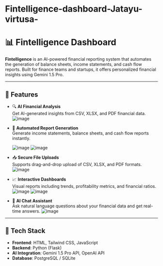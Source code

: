 # Fintelligence-dashboard-Jatayu-virtusa-

# 📊 Fintelligence Dashboard

**Fintelligence** is an AI-powered financial reporting system that automates the generation of balance sheets, income statements, and cash flow reports. Built for finance teams and startups, it offers personalized financial insights using Gemini 1.5 Pro.

---

## 🚀 Features

- 🔍 **AI Financial Analysis**  
  Get AI-generated insights from CSV, XLSX, and PDF financial data.
![image](https://github.com/user-attachments/assets/fe12b637-f8cb-47d1-9204-ee6e58da3281)


- 📑 **Automated Report Generation**  
  Generate income statements, balance sheets, and cash flow reports instantly.

  ![image](https://github.com/user-attachments/assets/23b02308-a9b1-4e01-b808-764fc5ad68d6)
  ![image](https://github.com/user-attachments/assets/62f7f4b3-6c6f-4002-a493-73826fc2cebd)


- 📥 **Secure File Uploads**  
  Supports drag-and-drop upload of CSV, XLSX, and PDF formats.
  ![image](https://github.com/user-attachments/assets/511348ae-5912-4522-8837-4ce43184fc6e)

  

- 📈 **Interactive Dashboards**  
  Visual reports including trends, profitability metrics, and financial ratios.
  ![image](https://github.com/user-attachments/assets/b97d3a1c-dcfa-4598-b796-d6899c83b91d)
  ![image](https://github.com/user-attachments/assets/aa88e9dd-f64e-431b-8740-dae277b3e2a3)



- 💬 **AI Chat Assistant**  
  Ask natural language questions about your financial data and get real-time answers.
![image](https://github.com/user-attachments/assets/975ffc2f-e809-424e-a073-d131f6983ecd)

---

## 🧠 Tech Stack

- **Frontend**: HTML, Tailwind CSS, JavaScript  
- **Backend**: Python (Flask)  
- **AI Integration**: Gemini 1.5 Pro API, OpenAI API  
- **Database**: PostgreSQL / SQLite  




